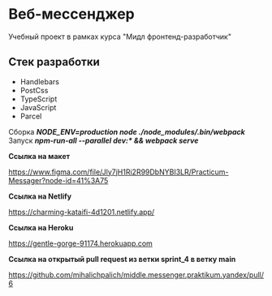 # Веб-мессенджер

Учебный проект в рамках курса "Мидл фронтенд-разработчик"

## Стек разработки

- Handlebars
- PostCss
- TypeScript
- JavaScript
- Parcel

Сборка ***NODE_ENV=production node ./node_modules/.bin/webpack*** <br>
Запуск ***npm-run-all --parallel dev:\* && webpack serve***

**Ссылка на макет**

https://www.figma.com/file/Jly7jH1Ri2R99DbNYBI3LR/Practicum-Messager?node-id=41%3A75

**Ссылка на Netlify**

https://charming-kataifi-4d1201.netlify.app/

**Ссылка на Heroku**

https://gentle-gorge-91174.herokuapp.com

**Ссылка на открытый pull request из ветки sprint_4 в ветку main**

https://github.com/mihalichpalich/middle.messenger.praktikum.yandex/pull/6

